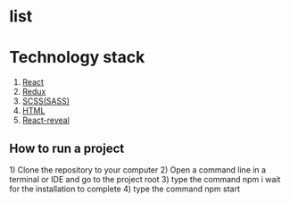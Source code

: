 # list

<h1>Technology stack</h1>

<ol>
  <li><a href="https://ru.reactjs.org/">React</a></li>
  <li><a href="https://redux.js.org/">Redux</a></li>
  <li><a href="https://sass-scss.ru/guide/">SCSS(SASS)</a></li>
  <li><a href="http://htmlbook.ru/html">HTML</a></li>
  <li><a href="https://www.react-reveal.com/">React-reveal</a></li>
</ol>

<h2>How to run a project</h2>
  <p> 
      1) Clone the repository to your computer
      2) Open a command line in a terminal or IDE and go to the project root
      3) type the command npm i wait for the installation to complete
      4) type the command npm start
  </p>

